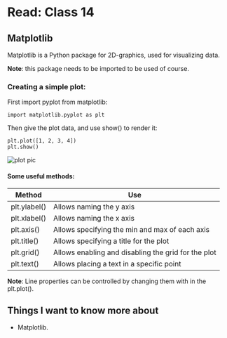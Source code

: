 # Read: Class 14

## Matplotlib

Matplotlib is a Python package for 2D-graphics, used for visualizing data.

**Note**: this package needs to be imported to be used of course.

### Creating a simple plot:

First import pyplot from matplotlib:
    
    import matplotlib.pyplot as plt

Then give the plot data, and use show() to render it:

    plt.plot([1, 2, 3, 4])
    plt.show()

![plot pic](https://matplotlib.org/2.0.2/mpl_examples/pyplots/pyplot_simple.png)

#### Some useful methods:

|**Method**|**Use**|
|----------|-------|
|plt.ylabel()|Allows naming the y axis|
|plt.xlabel()|Allows naming the x axis|
|plt.axis()|Allows specifying the min and max of each axis|
|plt.title()|Allows specifying a title for the plot|
|plt.grid()|Allows enabling and disabling the grid for the plot|
|plt.text()|Allows placing a text in a specific point|

**Note**: Line properties can be controlled by changing them with in the plt.plot().  

## Things I want to know more about

- Matplotlib.